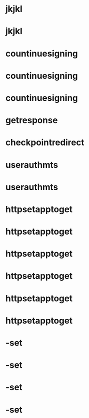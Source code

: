 # jkjkl
# jkjkl
# countinuesigning
# countinuesigning
# countinuesigning
# getresponse
# checkpointredirect
# userauthmts
# userauthmts
# httpsetapptoget
# httpsetapptoget
# httpsetapptoget
# httpsetapptoget
# httpsetapptoget
# httpsetapptoget
# -set
# -set
# -set
# -set
